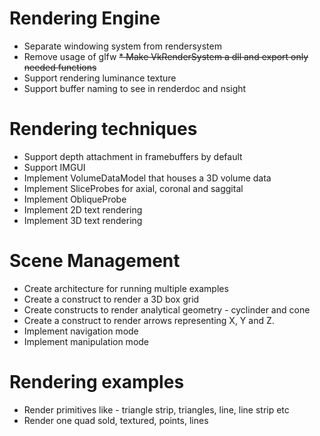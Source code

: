 # Rendering Engine
* Separate windowing system from rendersystem
* Remove usage of glfw
~~* Make VkRenderSystem a dll and export only needed functions~~
* Support rendering luminance texture
* Support buffer naming to see in renderdoc and nsight

# Rendering techniques
* Support depth attachment in framebuffers by default
* Support IMGUI
* Implement VolumeDataModel that houses a 3D volume data
* Implement SliceProbes for axial, coronal and saggital
* Implement ObliqueProbe
* Implement 2D text rendering
* Implement 3D text rendering

# Scene Management
* Create architecture for running multiple examples
* Create a construct to render a 3D box grid
* Create constructs to render analytical geometry - cyclinder and cone
* Create a construct to render arrows representing X, Y and Z.
* Implement navigation mode
* Implement manipulation mode


# Rendering examples
* Render primitives like - triangle strip, triangles, line, line strip etc
* Render one quad sold, textured, points, lines


